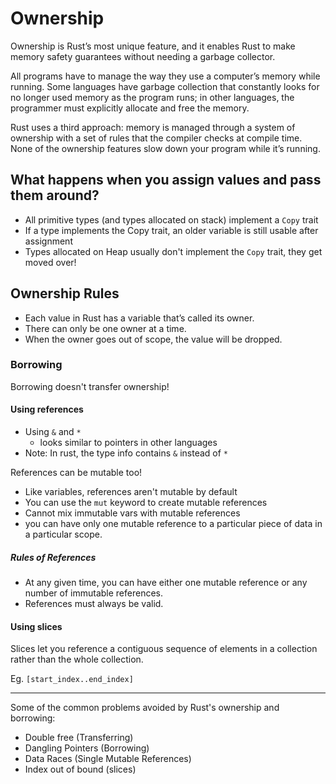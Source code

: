 # Ownership

Ownership is Rust’s most unique feature, and it enables Rust to make memory safety guarantees without needing a garbage collector.

All programs have to manage the way they use a computer’s memory while running. Some languages have garbage collection that constantly looks for no longer used memory as the program runs; in other languages, the programmer must explicitly allocate and free the memory.

Rust uses a third approach: memory is managed through a system of ownership with a set of rules that the compiler checks at compile time. None of the ownership features slow down your program while it’s running.

## What happens when you assign values and pass them around?

- All primitive types (and types allocated on stack) implement a `Copy` trait
- If a type implements the Copy trait, an older variable is still usable after assignment
- Types allocated on Heap usually don't implement the `Copy` trait, they get moved over!

## Ownership Rules

- Each value in Rust has a variable that’s called its owner.
- There can only be one owner at a time.
- When the owner goes out of scope, the value will be dropped.

### Borrowing

Borrowing doesn't transfer ownership!

#### Using references

- Using `&` and `*`
  - looks similar to pointers in other languages
- Note: In rust, the type info contains `&` instead of `*`

References can be mutable too!

- Like variables, references aren't mutable by default
- You can use the `mut` keyword to create mutable references
- Cannot mix immutable vars with mutable references
- you can have only one mutable reference to a particular piece of data in a particular scope.

##### Rules of References

- At any given time, you can have either one mutable reference or any number of immutable references.
- References must always be valid.

#### Using slices

Slices let you reference a contiguous sequence of elements in a collection rather than the whole collection.

Eg. `[start_index..end_index]`

---

Some of the common problems avoided by Rust's ownership and borrowing:

- Double free (Transferring)
- Dangling Pointers (Borrowing)
- Data Races (Single Mutable References)
- Index out of bound (slices)
